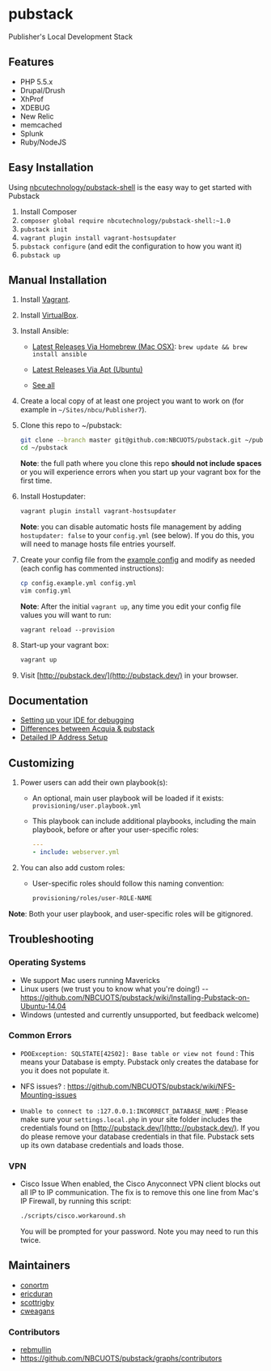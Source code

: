 pubstack
========

Publisher's Local Development Stack

## Features
 - PHP 5.5.x
  - Drupal/Drush
  - XhProf
  - XDEBUG
  - New Relic
 - memcached
 - Splunk
 - Ruby/NodeJS

## Easy Installation

Using [nbcutechnology/pubstack-shell](https://github.com/NBCUTechnology/pubstack-shell) is the easy way to get started with Pubstack

1. Install Composer
2. `composer global require nbcutechnology/pubstack-shell:~1.0`
3. `pubstack init`
4. `vagrant plugin install vagrant-hostsupdater`
5. `pubstack configure` (and edit the configuration to how you want it)
6. `pubstack up`


## Manual Installation

1. Install [Vagrant](http://www.vagrantup.com/).

1. Install [VirtualBox](https://www.virtualbox.org/).

1. Install Ansible:
    - [Latest Releases Via Homebrew (Mac OSX)](http://docs.ansible.com/intro_installation.html#latest-releases-via-homebrew-mac-osx):
      `brew update && brew install ansible`

    - [Latest Releases Via Apt (Ubuntu)](http://docs.ansible.com/intro_installation.html#latest-releases-via-apt-ubuntu)
    - [See all](http://docs.ansible.com/intro_installation.html#installing-the-control-machine)

1. Create a local copy of at least one project you want to work on (for example in `~/Sites/nbcu/Publisher7`).

1. Clone this repo to ~/pubstack:
    ```bash
    git clone --branch master git@github.com:NBCUOTS/pubstack.git ~/pubstack
    cd ~/pubstack
    ```
    **Note**: the full path where you clone this repo **should not include spaces** or you will experience errors when you start up your vagrant box for the first time.

1. Install Hostupdater:
    ```bash
    vagrant plugin install vagrant-hostsupdater
    ```
    **Note**: you can disable automatic hosts file management by adding `hostupdater: false` to your `config.yml` (see below). If you do this, you will need to manage hosts file entries yourself.

1. Create your config file from the [example config](./config.example.yml) and modify as needed (each config has commented instructions):
    ```bash
    cp config.example.yml config.yml
    vim config.yml
    ```
    **Note**: After the initial `vagrant up`, any time you edit your config file values you will want to run:
    ```
    vagrant reload --provision
    ```

1. Start-up your vagrant box:
    ```bash
    vagrant up
    ```

1. Visit [http://pubstack.dev/](http://pubstack.dev/) in your browser.

## Documentation

 - [Setting up your IDE for debugging](https://github.com/NBCUOTS/pubstack/wiki/Setting-up-your-IDE-for-debugging)
 - [Differences between Acquia & pubstack](https://github.com/NBCUOTS/pubstack/wiki/Detailed-difference-between-pubstack-&-Acquia)
 - [Detailed IP Address Setup](https://github.com/NBCUOTS/pubstack/wiki/IP-Address-SetUp)

## Customizing

1. Power users can add their own playbook(s):
    - An optional, main user playbook will be loaded if it exists: `provisioning/user.playbook.yml`
    - This playbook can include additional playbooks, including the main playbook, before or after your user-specific roles:

        ```yaml
        ---
        - include: webserver.yml
        ```

2. You can also add custom roles:
    - User-specific roles should follow this naming convention:

        ```bash
        provisioning/roles/user-ROLE-NAME
        ```

**Note**: Both your user playbook, and user-specific roles will be gitignored.

## Troubleshooting

### Operating Systems
- We support Mac users running Mavericks
- Linux users (we trust you to know what you're doing!)
-- https://github.com/NBCUOTS/pubstack/wiki/Installing-Pubstack-on-Ubuntu-14.04
- Windows (untested and currently unsupported, but feedback welcome)

### Common Errors
- ```PDOException: SQLSTATE[42S02]: Base table or view not found```
 : This means your Database is empty. Pubstack only creates the database for you it does not populate it.

- NFS issues?
 : https://github.com/NBCUOTS/pubstack/wiki/NFS-Mounting-issues

- ```Unable to connect to :127.0.0.1:INCORRECT_DATABASE_NAME```
 : Please make sure your ```settings.local.php``` in your site folder includes the credentials found on [http://pubstack.dev/](http://pubstack.dev/). If you do please remove your database credentials in that file. Pubstack sets up its own database credentials and loads those.

### VPN
- Cisco Issue
    When enabled, the Cisco Anyconnect VPN client blocks out all IP to IP communication.
    The fix is to remove this one line from Mac's IP Firewall, by running this script:
    ```sh
    ./scripts/cisco.workaround.sh
    ```
    You will be prompted for your password. Note you may need to run this twice.

## Maintainers
- [conortm](https://github.com/conortm)
- [ericduran](https://github.com/ericduran)
- [scottrigby](https://github.com/scottrigby)
- [cweagans](https://github.com/cweagans)

### Contributors
 - [rebmullin](https://github.com/rebmullin)
 - https://github.com/NBCUOTS/pubstack/graphs/contributors
